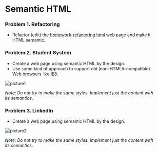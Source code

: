 Semantic HTML
=============

### Problem 1. Refactoring
*	Refactor (edit) the [homework-refactoring.html](https://github.com/TelerikAcademy/HTML/blob/master/6.%20Semantic%20HTML/homework-refactoring.html) web page and make it HTML semantic.

### Problem 2. Student System
*	Create a web page using semantic HTML by the design.
*	Use some kind of approach to support old (non-HTML5-compatible) Web browsers like IE8.

![picture1](https://cloud.githubusercontent.com/assets/3619393/7179645/ba6f880e-e442-11e4-9f54-235e88cb686a.png)

_Note: Do not try to make the same styles. Implement just the content with its semantics._

### Problem 3. LinkedIn
*	Create a web page using semantic HTML by the design.

![picture2](https://cloud.githubusercontent.com/assets/3619393/7179271/ac996bf4-e43e-11e4-981f-d0914a8ca92d.png)

_Note: Do not try to make the same styles. Implement just the content with its semantics._

